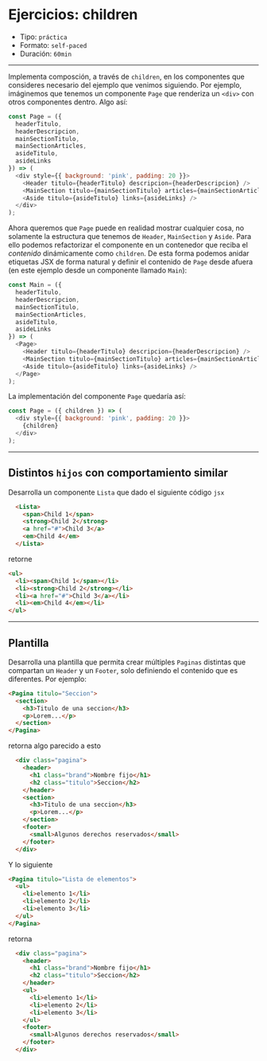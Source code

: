 # Ejercicios: children

* Tipo: `práctica`
* Formato: `self-paced`
* Duración: `60min`

***

Implementa composción, a través de `children`, en los componentes que consideres
necesario del ejemplo que venimos siguiendo. Por ejemplo, imáginemos que tenemos
un componente `Page` que renderiza un `<div>` con otros componentes dentro. Algo
así:

```js
const Page = ({
  headerTitulo,
  headerDescripcion,
  mainSectionTitulo,
  mainSectionArticles,
  asideTitulo,
  asideLinks
}) => (
  <div style={{ background: 'pink', padding: 20 }}>
    <Header titulo={headerTitulo} descripcion={headerDescripcion} />
    <MainSection titulo={mainSectionTitulo} articles={mainSectionArticles} />
    <Aside titulo={asideTitulo} links={asideLinks} />
  </div>
);
```

Ahora queremos que `Page` puede en realidad mostrar cualquier cosa, no solamente
la estructura que tenemos de `Header`, `MainSection` y `Aside`. Para ello
podemos refactorizar el componente en un contenedor que reciba el _contenido_
dinámicamente como `children`. De esta forma podemos anidar etiquetas JSX de
forma natural y definir el contenido de `Page` desde afuera (en este ejemplo
desde un componente llamado `Main`):

```js
const Main = ({
  headerTitulo,
  headerDescripcion,
  mainSectionTitulo,
  mainSectionArticles,
  asideTitulo,
  asideLinks
}) => (
  <Page>
    <Header titulo={headerTitulo} descripcion={headerDescripcion} />
    <MainSection titulo={mainSectionTitulo} articles={mainSectionArticles} />
    <Aside titulo={asideTitulo} links={asideLinks} />
  </Page>
);
```

La implementación del componente `Page` quedaría así:

```js
const Page = ({ children }) => (
  <div style={{ background: 'pink', padding: 20 }}>
    {children}
  </div>
);
```

***

## Distintos `hijos` con comportamiento similar

Desarrolla un componente `Lista` que dado el siguiente código `jsx`

```html
  <Lista>
    <span>Child 1</span>
    <strong>Child 2</strong>
    <a href="#">Child 3</a>
    <em>Child 4</em>
  </Lista>
```

retorne

```html
<ul>
  <li><span>Child 1</span></li>
  <li><strong>Child 2</strong></li>
  <li><a href="#">Child 3</a></li>
  <li><em>Child 4</em></li>
</ul>
```

***

## Plantilla

Desarrolla una plantilla que permita crear múltiples `Paginas` distintas que
compartan un `Header` y un `Footer`, solo definiendo el contenido que es
diferentes. Por ejemplo:

```html
<Pagina titulo="Seccion">
  <section>
    <h3>Titulo de una seccion</h3>
    <p>Lorem...</p>
  </section>
</Pagina>
```

retorna algo parecido a esto

```html
  <div class="pagina">
    <header>
      <h1 class="brand">Nombre fijo</h1>
      <h2 class="titulo">Seccion</h2>
    </header>
    <section>
      <h3>Titulo de una seccion</h3>
      <p>Lorem...</p>
    </section>
    <footer>
      <small>Algunos derechos reservados</small>
    </footer>
  </div>
```

Y lo siguiente

```html
<Pagina titulo="Lista de elementos">
  <ul>
    <li>elemento 1</li>
    <li>elemento 2</li>
    <li>elemento 3</li>
  </ul>
</Pagina>
```

retorna

```html
  <div class="pagina">
    <header>
      <h1 class="brand">Nombre fijo</h1>
      <h2 class="titulo">Seccion</h2>
    </header>
    <ul>
      <li>elemento 1</li>
      <li>elemento 2</li>
      <li>elemento 3</li>
    </ul>
    <footer>
      <small>Algunos derechos reservados</small>
    </footer>
  </div>
```
